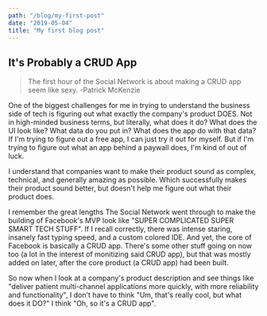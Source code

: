```yaml
---
path: "/blog/my-first-post"
date: "2019-05-04"
title: "My first blog post"
---
```


## It's Probably a CRUD App

>The first hour of the Social Network is about making a CRUD app seem like sexy. -Patrick McKenzie

One of the biggest challenges for me in trying to understand the business side of tech is figuring out what exactly the company's product DOES. Not in high-minded business terms, but literally, what does it do? What does the UI look like? What data do you put in? What does the app do with that data? If I'm trying to figure out a free app, I can just try it out for myself. But if I'm trying to figure out what an app behind a paywall does, I'm kind of out of luck.

I understand that companies want to make their product sound as complex, technical, and generally amazing as possible. Which successfully makes their product sound better, but doesn't help me figure out what their product does.

I remember the great lengths The Social Network went through to make the building of Facebook's MVP look like "SUPER COMPLICATED SUPER SMART TECH STUFF". If I recall correctly, there was intense staring, insanely fast typing speed, and a custom colored IDE. And yet, the core of Facebook is basically a CRUD app. There's some other stuff going on now too (a lot in the interest of monitizing said CRUD app), but that was mostly added on later, after the core product (a CRUD app) had been built.

So now when I look at a company's product description and see things like "deliver patient multi-channel applications more quickly, with more reliability and functionality", I don't have to think "Um, that's really cool, but what does it DO?" I think "Oh, so it's a CRUD app".